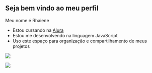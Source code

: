 ## Seja bem vindo ao meu perfil

 Meu nome é Rhaiene

- Estou cursando na [Alura](https://www.alura.com.br)
- Estou me desenvolvendo na linguagem JavaScript
- Uso este espaço para organização e compartilhamento de meus projetos


![](https://media1.tenor.com/m/4-2ipSO3LyAAAAAd/roger-guedes-corinthians-x-palmeiras.gif)


![](https://media1.tenor.com/m/MCBkr6dWLkUAAAAd/corinthians-rodrigo-garro.gif)
